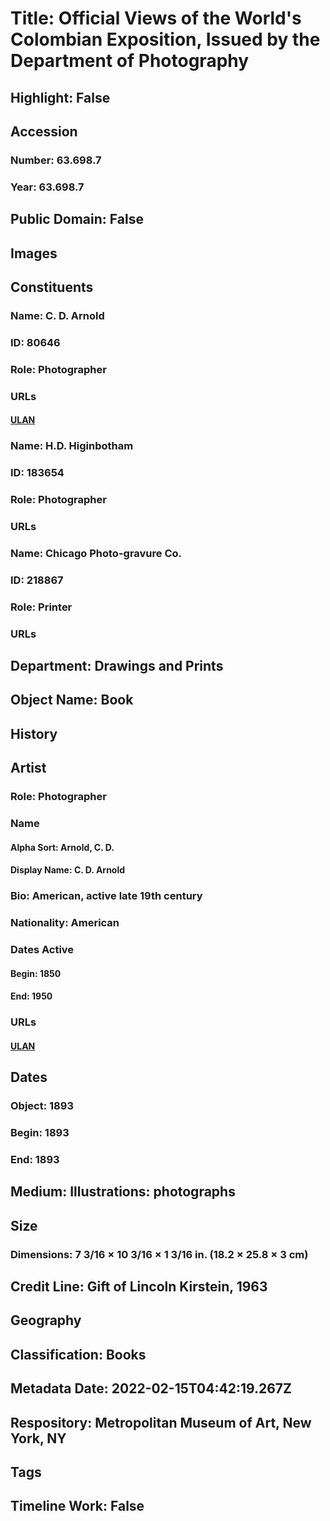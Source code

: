 # Title: Official Views of the World's Colombian Exposition, Issued by the Department of Photography
## Highlight: False
## Accession
### Number: 63.698.7
### Year: 63.698.7
## Public Domain: False
## Images
## Constituents
### Name: C. D. Arnold
### ID: 80646
### Role: Photographer
### URLs
#### [ULAN](http://vocab.getty.edu/page/ulan/500037199)
### Name: H.D. Higinbotham
### ID: 183654
### Role: Photographer
### URLs
### Name: Chicago Photo-gravure Co.
### ID: 218867
### Role: Printer
### URLs
## Department: Drawings and Prints
## Object Name: Book
## History
## Artist
### Role: Photographer
### Name
#### Alpha Sort: Arnold, C. D.
#### Display Name: C. D. Arnold
### Bio: American, active late 19th century
### Nationality: American
### Dates Active
#### Begin: 1850
#### End: 1950
### URLs
#### [ULAN](http://vocab.getty.edu/page/ulan/500037199)
## Dates
### Object: 1893
### Begin: 1893
### End: 1893
## Medium: Illustrations: photographs
## Size
### Dimensions: 7 3/16 × 10 3/16 × 1 3/16 in. (18.2 × 25.8 × 3 cm)
## Credit Line: Gift of Lincoln Kirstein, 1963
## Geography
## Classification: Books
## Metadata Date: 2022-02-15T04:42:19.267Z
## Respository: Metropolitan Museum of Art, New York, NY
## Tags
## Timeline Work: False
